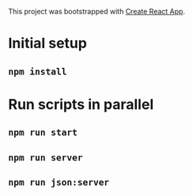 This project was bootstrapped with [Create React App](https://github.com/facebook/create-react-app).

# Initial setup

## `npm install`

# Run scripts in parallel

## `npm run start`

## `npm run server`

## `npm run json:server`


